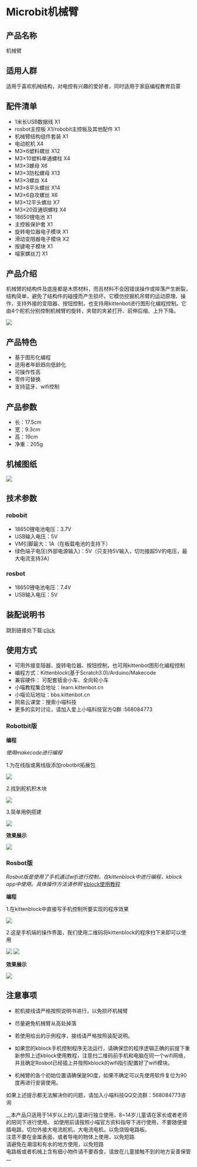 # Microbit机械臂

## 产品名称

机械臂

## 适用人群

适用于喜欢机械结构，对电控有兴趣的爱好者，同时适用于家庭编程教育启蒙

## 配件清单   
   
- 1米长USB数据线 X1   
- rosbot主控板 X1/robobit主控板及其他配件 X1   
- 机械臂结构组件套装 X1   
- 电动舵机 X4   
- M3×6塑料螺丝 X12   
- M3×10塑料单通螺柱 X4   
- M3×3螺母 X6   
- M3×3防松螺母 X13   
- M3×3螺丝 X4   
- M3×8平头螺丝 X14   
- M3×6自攻螺丝 X6   
- M3×12平头螺丝 X7   
- M3×20双通铜螺柱 X4    
- 18650锂电池 X1   
- 主控板保护套 X1   
- 旋转电位器电子模块 X1   
- 滑动变阻器电子模块 X2   
- 按键电子模块 X1   
- 喵家螺丝刀 X1  

## 产品介绍   

机械臂的结构件及底座都是木质材料，而且材料不会因错误操作或摔落产生断裂，结构简单，避免了结构件的碰撞而产生损坏。它模仿挖掘机吊臂的运动原理、操作，支持外接的变阻器、按钮控制，也支持用kittenbot进行图形化编程控制。它由4个舵机分别控制机械臂的旋转，夹钳的夹紧打开、前伸后缩、上升下降。   

![](http://learn.kittenbot.cn/zh_CN/latest/_images/robotbit.gif)   
## 产品特色  

- 基于图形化编程
-  适用者年龄趋向低龄化   
- 可操作性高   
- 零件可替换   
- 支持蓝牙、wifi控制   
   
   
## 产品参数 

- 长：17.5cm   
- 宽：9.3cm   
- 高：19cm   
- 净重：205g   
   
   
## 机械图纸   

![](./arm/01.png)   
   
## 技术参数   

### robobit   

- 18650锂电池电压：3.7V   
- USB输入电压：5V   
- VM引脚最大：1A（在板载电池的支持下）   
- 绿色端子电压(外部电源输入)：5V（只支持5V输入，切勿接超5V的电压，最大电流支持3A）   

### rosbot

- 18650锂电池电压：7.4V   
- USB输入电压：5V   

## 装配说明书

跳到链接处下载:[click](https://bbs.kittenbot.cn/forum.php?mod=viewthread&tid=361 "含组装过程和程序示例")

## 使用方式    

- 可用外接变阻器、旋转电位器、按钮控制，也可用kittenbot图形化编程控制 
- 编程方式：Kittenblock(基于Scratch3.0)/Arduino/Makecode 
- 兼容硬件： 可配套钣金小车、全向轮小车   
- 小喵教程集合地址：learn.kittenbot.cn   
- 小喵论坛地址：bbs.kittenbot.cn 
- 网易云课堂：搜索小喵科技   
- 更多的实时讨论，请加入爱上小喵科技官方Q群 :568084773

### Robotbit版

__编程__

_使用makecode进行编程_

1.为在线版或离线版添加robotbit拓展包

![](./jixiebi/daobao.png)

2.找到舵机积木块

![](./jixiebi/duoji.png)

3.简单用例搭建

![](./jixiebi/rbiancheng.png)

__效果展示__

![](./jixiebi/robotbit.gif)

### Rosbot版
_Rosbot版是使用了手机通过wifi进行控制，在kittenblock中进行编程，kblock app中使用。具体操作方法请参照_
[kblock使用教程](https://bbs.kittenbot.cn/forum.php?mod=viewthread&tid=242&highlight=app "论坛")

__编程__

1.在kittenblock中直接写手机控制所要实现的程序效果

![](./jixiebi/rosbiancheng.png)

2.这是手机端的操作界面，我们使用二维码将kittenblock的程序扫下来即可以使用

![](./jixiebi/app_1.png)
![](./jixiebi/app_2.png)

__效果展示__

![](./jixiebi/rosbot.gif)

## 注意事项

- 舵机接线请严格按照说明书进行，以免损坏机械臂   
- 尽量避免机械臂从高处掉落 
- 若使用给出的示例程序，接线请严格按照装配说明。

- 如果您的kblock手机控制程序无法运行，请确保您的程序逻辑正确的前提下重新参照上述kblock使用教程，注意扫二维码前手机和电脑在同一个wifi网络，并且确定Rosbot已经插上并按照kblock的wifi指引配置好了wifi模块。

- 机械臂的各个初始位置请确保是90度，如果不确定可以先使用软件复位为90度再进行安装使用。

如果上述提示都无法解决你的问题，请加入小喵科技QQ交流群：568084773咨询


  
__本产品只适用于14岁以上的儿童进行独立使用，8~14岁儿童请在家长或者老师的陪同下进行使用。 
如使用前请按照小喵官方资料指导下进行使用，不要随便接插电路，切勿外接大电流舵机，大电流电机，以免烧毁电路板。   
注意不要在金属表面，或者导电的物体上使用，以免短路   
请避免在潮湿和有水的地方使用，以免短路   
电路板或者机械上含有细小物件请不要吞食，请放在儿童接触不到的地方妥善保管   __
